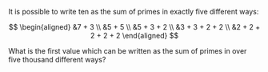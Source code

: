 It is possible to write ten as the sum of primes in exactly five
different ways:

$$
\begin{aligned}
&7 + 3 \\
&5 + 5 \\
&5 + 3 + 2 \\
&3 + 3 + 2 + 2 \\
&2 + 2 + 2 + 2 + 2
\end{aligned}
$$

What is the first value which can be written as the sum of primes in
over five thousand different ways?

